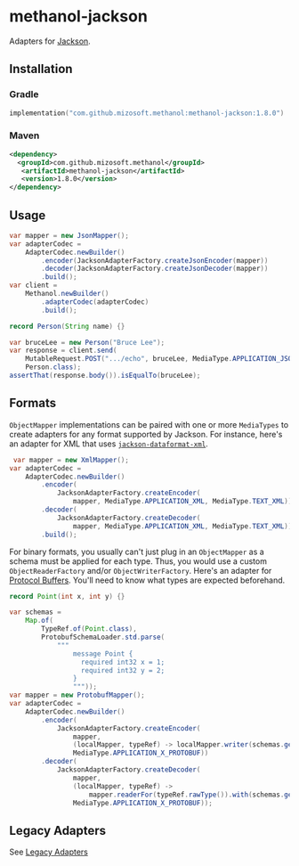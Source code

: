 # methanol-jackson

Adapters for [Jackson][jackson].

## Installation

### Gradle

```kotlin
implementation("com.github.mizosoft.methanol:methanol-jackson:1.8.0")
```

### Maven

```xml
<dependency>
  <groupId>com.github.mizosoft.methanol</groupId>
   <artifactId>methanol-jackson</artifactId>
   <version>1.8.0</version>
</dependency>
```

## Usage

```java
var mapper = new JsonMapper();
var adapterCodec =
    AdapterCodec.newBuilder()
        .encoder(JacksonAdapterFactory.createJsonEncoder(mapper))
        .decoder(JacksonAdapterFactory.createJsonDecoder(mapper))
        .build();
var client =
    Methanol.newBuilder()
        .adapterCodec(adapterCodec)
        .build();

record Person(String name) {}

var bruceLee = new Person("Bruce Lee");
var response = client.send(
    MutableRequest.POST(".../echo", bruceLee, MediaType.APPLICATION_JSON),
    Person.class);
assertThat(response.body()).isEqualTo(bruceLee);
```

## Formats

`ObjectMapper` implementations can be paired with one or more `MediaTypes` to create adapters for any format supported by Jackson.
For instance, here's an adapter for XML that uses [`jackson-dataformat-xml`](https://github.com/FasterXML/jackson-dataformat-xml).

```java
 var mapper = new XmlMapper();
var adapterCodec =
    AdapterCodec.newBuilder()
        .encoder(
            JacksonAdapterFactory.createEncoder(
                mapper, MediaType.APPLICATION_XML, MediaType.TEXT_XML))
        .decoder(
            JacksonAdapterFactory.createDecoder(
                mapper, MediaType.APPLICATION_XML, MediaType.TEXT_XML))
        .build();
```

For binary formats, you usually can't just plug in an `ObjectMapper` as a schema must be applied for each type.
Thus, you would use a custom `ObjectReaderFactory` and/or `ObjectWriterFactory`.
Here's an adapter for [Protocol Buffers](https://github.com/FasterXML/jackson-dataformats-binary/tree/2.14/protobuf).
You'll need to know what types are expected beforehand.

```java
record Point(int x, int y) {}

var schemas =
    Map.of(
        TypeRef.of(Point.class),
        ProtobufSchemaLoader.std.parse(
            """
                message Point {
                  required int32 x = 1;
                  required int32 y = 2;
                }
                """));
var mapper = new ProtobufMapper();
var adapterCodec =
    AdapterCodec.newBuilder()
        .encoder(
            JacksonAdapterFactory.createEncoder(
                mapper,
                (localMapper, typeRef) -> localMapper.writer(schemas.get(typeRef)),
                MediaType.APPLICATION_X_PROTOBUF))
        .decoder(
            JacksonAdapterFactory.createDecoder(
                mapper,
                (localMapper, typeRef) ->
                    mapper.readerFor(typeRef.rawType()).with(schemas.get(typeRef)),
                MediaType.APPLICATION_X_PROTOBUF));
```

## Legacy Adapters

See [Legacy Adapters](https://mizosoft.github.io/methanol/legacy_adapters/)

[jackson]: https://github.com/FasterXML/jackson
